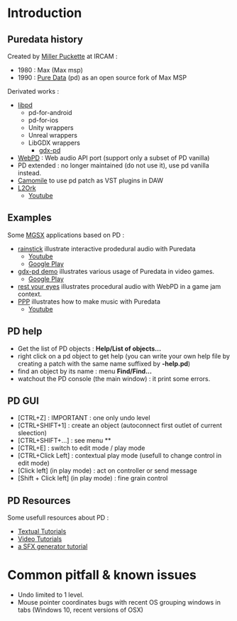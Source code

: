 # Introduction

## Puredata history

Created by [Miller Puckette](https://fr.wikipedia.org/wiki/Miller_Puckette) at IRCAM :

* 1980 : Max (Max msp)
* 1990 : [Pure Data](https://fr.wikipedia.org/wiki/Pure_Data) (pd) as an open source fork of Max MSP

Derivated works :

* [libpd](https://puredata.info/dev/summer-of-code/LibPd)
  * pd-for-android
  * pd-for-ios
  * Unity wrappers
  * Unreal wrappers
  * LibGDX wrappers
    * [gdx-pd](https://github.com/mgsx-dev/gdx-pd)
* [WebPD](https://github.com/sebpiq/WebPd) : Web audio API port (support only a subset of PD vanilla)
* PD extended : no longer maintained (do not use it), use pd vanilla instead.
* [Camomile](https://github.com/pierreguillot/Camomile) to use pd patch as VST plugins in DAW
* [L2Ork](http://l2ork.music.vt.edu/main/)
  * [Youtube](https://www.youtube.com/watch?v=xc5I3wbwH_4)


## Examples

Some [MGSX](http://www.mgsx.net/) applications based on PD :

* [rainstick](https://github.com/mgsx-dev/rainstick) illustrate interactive prodedural audio with Puredata
  * [Youtube](https://www.youtube.com/watch?v=dQfsuBqcNso)
  * [Google Play](https://play.google.com/store/apps/details?id=net.mgsx.rainstick)
* [gdx-pd demo](https://github.com/mgsx-dev/gdx-pd-demo) illustrates various usage of Puredata in video games.
  * [Google Play](https://play.google.com/store/apps/details?id=net.mgsx.pd.demo)
* [rest your eyes](https://mgsx.itch.io/eyes-rest) illustrates procedural audio with WebPD in a game jam context.
* [PPP](http://ppp.mgsx.net) illustrates how to make music with Puredata
  * [Youtube](https://www.youtube.com/watch?v=XEymJGuHoMU)

## PD help

* Get the list of PD objects : **Help/List of objects...**
* right click on a pd object to get help (you can write your own help file by creating a patch with the same name suffixed by **-help.pd**)
* find an object by its name : menu **Find/Find...**
* watchout the PD console (the main window) : it print some errors.

## PD GUI

* [CTRL+Z] : IMPORTANT : one only undo level
* [CTRL+SHIFT+1] : create an object (autoconnect first outlet of current sleection)
* [CTRL+SHIFT+...] : see menu **
* [CTRL+E] : switch to edit mode / play mode
* [CTRL+Click Left] : contextual play mode (usefull to change control in edit mode)
* [Click left] (in play mode) : act on controller or send message
* [Shift + Click left] (in play mode) : fine grain control

## PD Resources

Some usefull resources about PD :

* [Textual Tutorials](http://www.pd-tutorial.com/english/index.html)
* [Video Tutorials](https://www.youtube.com/playlist?list=PL12DC9A161D8DC5DC)
* [a SFX generator tutorial](http://www.mgsx.net/articles/pd/bfxr-like-with-pd/bfxr-like-with-pd.html)


# Common pitfall & known issues

* Undo limited to 1 level.
* Mouse pointer coordinates bugs with recent OS grouping windows in tabs (Windows 10, recent versions of OSX)





